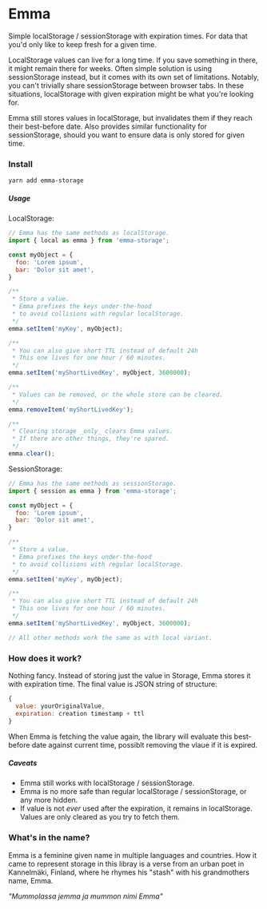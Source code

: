 # Emma

Simple localStorage / sessionStorage with expiration times. For data that you'd only like to keep fresh for a given time.

LocalStorage values can live for a long time. If you save something in there, it might remain there for weeks. Often simple solution is using sessionStorage instead, but it comes with its own set of limitations. Notably, you can't trivially share sessionStorage between browser tabs. In these situations, localStorage with given expiration might be what you're looking for.

Emma still stores values in localStorage, but invalidates them if they reach their best-before date. Also provides similar functionality for sessionStorage, should you want to ensure data is only stored for given time.

### Install

`yarn add emma-storage`

##### Usage

LocalStorage:

```javascript
// Emma has the same methods as localStorage.
import { local as emma } from 'emma-storage';

const myObject = {
  foo: 'Lorem ipsum',
  bar: 'Dolor sit amet',
}

/**
 * Store a value.
 * Emma prefixes the keys under-the-hood
 * to avoid collisions with regular localStorage. 
 */
emma.setItem('myKey', myObject);

/**
 * You can also give short TTL instead of default 24h
 * This one lives for one hour / 60 minutes.
 */
emma.setItem('myShortLivedKey', myObject, 3600000);

/**
 * Values can be removed, or the whole store can be cleared.
 */
emma.removeItem('myShortLivedKey');

/**
 * Clearing storage _only_ clears Emma values.
 * If there are other things, they're spared.
 */ 
emma.clear();

```

SessionStorage:

```javascript
// Emma has the same methods as sessionStorage.
import { session as emma } from 'emma-storage';

const myObject = {
  foo: 'Lorem ipsum',
  bar: 'Dolor sit amet',
}

/**
 * Store a value.
 * Emma prefixes the keys under-the-hood
 * to avoid collisions with regular localStorage. 
 */
emma.setItem('myKey', myObject);

/**
 * You can also give short TTL instead of default 24h
 * This one lives for one hour / 60 minutes.
 */
emma.setItem('myShortLivedKey', myObject, 3600000);

// All other methods work the same as with local variant.

```

### How does it work?

Nothing fancy. Instead of storing just the value in Storage, Emma stores it with expiration time. The final value is JSON string of structure:

```javascript
{
  value: yourOriginalValue,
  expiration: creation timestamp + ttl
}
```

When Emma is fetching the value again, the library will evaluate this best-before date against current time, possiblt removing the vlaue if it is expired.

##### Caveats

- Emma still works with localStorage / sessionStorage.
- Emma is no more safe than regular localStorage / sessionStorage, or any more hidden.
- If value is not _ever_ used after the expiration, it remains in localStorage. Values are only cleared as you try to fetch them.


### What's in the name?

Emma is a feminine given name in multiple languages and countries. How it came to represent storage in this libray is a verse from an urban poet in Kannelmäki, Finland, where he rhymes his "stash" with his grandmothers name, Emma.

_"Mummolassa jemma ja mummon nimi Emma"_

